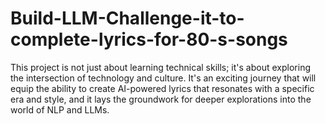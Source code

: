 # Build-LLM-Challenge-it-to-complete-lyrics-for-80-s-songs
This project is not just about learning technical skills; it's about exploring the intersection of technology and culture. It's an exciting journey that will equip the ability to create AI-powered lyrics that resonates with a specific era and style, and it lays the groundwork for deeper explorations into the world of NLP and LLMs.
